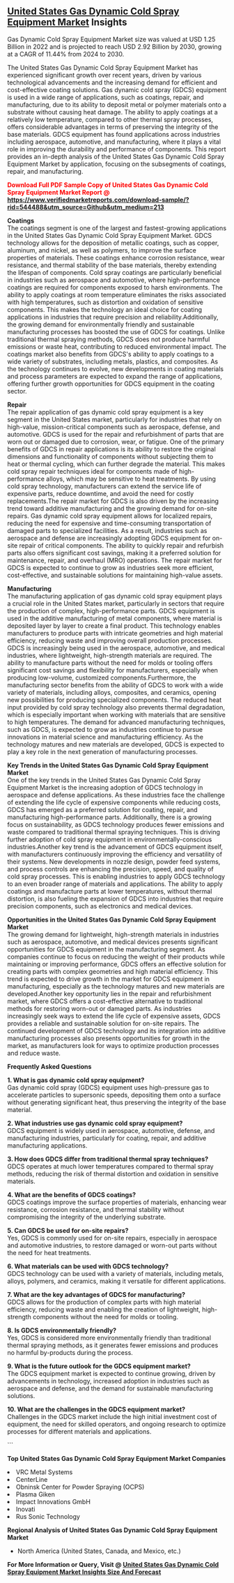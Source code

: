 <h2><a href="https://www.verifiedmarketreports.com/download-sample/?rid=544488&amp;utm_source=Github&amp;utm_medium=213" target="_blank">United States Gas Dynamic Cold Spray Equipment Market</a> Insights</h2><p>Gas Dynamic Cold Spray Equipment Market size was valued at USD 1.25 Billion in 2022 and is projected to reach USD 2.92 Billion by 2030, growing at a CAGR of 11.44% from 2024 to 2030.</p><p><p>The United States Gas Dynamic Cold Spray Equipment Market has experienced significant growth over recent years, driven by various technological advancements and the increasing demand for efficient and cost-effective coating solutions. Gas dynamic cold spray (GDCS) equipment is used in a wide range of applications, such as coatings, repair, and manufacturing, due to its ability to deposit metal or polymer materials onto a substrate without causing heat damage. The ability to apply coatings at a relatively low temperature, compared to other thermal spray processes, offers considerable advantages in terms of preserving the integrity of the base materials. GDCS equipment has found applications across industries including aerospace, automotive, and manufacturing, where it plays a vital role in improving the durability and performance of components. This report provides an in-depth analysis of the United States Gas Dynamic Cold Spray Equipment Market by application, focusing on the subsegments of coatings, repair, and manufacturing.</p><p><strong><p><span class=""><span style="color: #ff0000;"><strong>Download Full PDF Sample Copy of United States Gas Dynamic Cold Spray Equipment Market Report</strong> @ </span><a href="https://www.verifiedmarketreports.com/download-sample/?rid=544488&amp;utm_source=Github&amp;utm_medium=213" target="_blank">https://www.verifiedmarketreports.com/download-sample/?rid=544488&amp;utm_source=Github&amp;utm_medium=213</a></span></p></strong></p><p><strong>Coatings</strong><br>The coatings segment is one of the largest and fastest-growing applications in the United States Gas Dynamic Cold Spray Equipment Market. GDCS technology allows for the deposition of metallic coatings, such as copper, aluminum, and nickel, as well as polymers, to improve the surface properties of materials. These coatings enhance corrosion resistance, wear resistance, and thermal stability of the base materials, thereby extending the lifespan of components. Cold spray coatings are particularly beneficial in industries such as aerospace and automotive, where high-performance coatings are required for components exposed to harsh environments. The ability to apply coatings at room temperature eliminates the risks associated with high temperatures, such as distortion and oxidation of sensitive components. This makes the technology an ideal choice for coating applications in industries that require precision and reliability.Additionally, the growing demand for environmentally friendly and sustainable manufacturing processes has boosted the use of GDCS for coatings. Unlike traditional thermal spraying methods, GDCS does not produce harmful emissions or waste heat, contributing to reduced environmental impact. The coatings market also benefits from GDCS's ability to apply coatings to a wide variety of substrates, including metals, plastics, and composites. As the technology continues to evolve, new developments in coating materials and process parameters are expected to expand the range of applications, offering further growth opportunities for GDCS equipment in the coating sector.</p><p><strong>Repair</strong><br>The repair application of gas dynamic cold spray equipment is a key segment in the United States market, particularly for industries that rely on high-value, mission-critical components such as aerospace, defense, and automotive. GDCS is used for the repair and refurbishment of parts that are worn out or damaged due to corrosion, wear, or fatigue. One of the primary benefits of GDCS in repair applications is its ability to restore the original dimensions and functionality of components without subjecting them to heat or thermal cycling, which can further degrade the material. This makes cold spray repair techniques ideal for components made of high-performance alloys, which may be sensitive to heat treatments. By using cold spray technology, manufacturers can extend the service life of expensive parts, reduce downtime, and avoid the need for costly replacements.The repair market for GDCS is also driven by the increasing trend toward additive manufacturing and the growing demand for on-site repairs. Gas dynamic cold spray equipment allows for localized repairs, reducing the need for expensive and time-consuming transportation of damaged parts to specialized facilities. As a result, industries such as aerospace and defense are increasingly adopting GDCS equipment for on-site repair of critical components. The ability to quickly repair and refurbish parts also offers significant cost savings, making it a preferred solution for maintenance, repair, and overhaul (MRO) operations. The repair market for GDCS is expected to continue to grow as industries seek more efficient, cost-effective, and sustainable solutions for maintaining high-value assets.</p><p><strong>Manufacturing</strong><br>The manufacturing application of gas dynamic cold spray equipment plays a crucial role in the United States market, particularly in sectors that require the production of complex, high-performance parts. GDCS equipment is used in the additive manufacturing of metal components, where material is deposited layer by layer to create a final product. This technology enables manufacturers to produce parts with intricate geometries and high material efficiency, reducing waste and improving overall production processes. GDCS is increasingly being used in the aerospace, automotive, and medical industries, where lightweight, high-strength materials are required. The ability to manufacture parts without the need for molds or tooling offers significant cost savings and flexibility for manufacturers, especially when producing low-volume, customized components.Furthermore, the manufacturing sector benefits from the ability of GDCS to work with a wide variety of materials, including alloys, composites, and ceramics, opening new possibilities for producing specialized components. The reduced heat input provided by cold spray technology also prevents thermal degradation, which is especially important when working with materials that are sensitive to high temperatures. The demand for advanced manufacturing techniques, such as GDCS, is expected to grow as industries continue to pursue innovations in material science and manufacturing efficiency. As the technology matures and new materials are developed, GDCS is expected to play a key role in the next generation of manufacturing processes.</p><p><strong>Key Trends in the United States Gas Dynamic Cold Spray Equipment Market</strong><br>One of the key trends in the United States Gas Dynamic Cold Spray Equipment Market is the increasing adoption of GDCS technology in aerospace and defense applications. As these industries face the challenge of extending the life cycle of expensive components while reducing costs, GDCS has emerged as a preferred solution for coating, repair, and manufacturing high-performance parts. Additionally, there is a growing focus on sustainability, as GDCS technology produces fewer emissions and waste compared to traditional thermal spraying techniques. This is driving further adoption of cold spray equipment in environmentally-conscious industries.Another key trend is the advancement of GDCS equipment itself, with manufacturers continuously improving the efficiency and versatility of their systems. New developments in nozzle design, powder feed systems, and process controls are enhancing the precision, speed, and quality of cold spray processes. This is enabling industries to apply GDCS technology to an even broader range of materials and applications. The ability to apply coatings and manufacture parts at lower temperatures, without thermal distortion, is also fueling the expansion of GDCS into industries that require precision components, such as electronics and medical devices.</p><p><strong>Opportunities in the United States Gas Dynamic Cold Spray Equipment Market</strong><br>The growing demand for lightweight, high-strength materials in industries such as aerospace, automotive, and medical devices presents significant opportunities for GDCS equipment in the manufacturing segment. As companies continue to focus on reducing the weight of their products while maintaining or improving performance, GDCS offers an effective solution for creating parts with complex geometries and high material efficiency. This trend is expected to drive growth in the market for GDCS equipment in manufacturing, especially as the technology matures and new materials are developed.Another key opportunity lies in the repair and refurbishment market, where GDCS offers a cost-effective alternative to traditional methods for restoring worn-out or damaged parts. As industries increasingly seek ways to extend the life cycle of expensive assets, GDCS provides a reliable and sustainable solution for on-site repairs. The continued development of GDCS technology and its integration into additive manufacturing processes also presents opportunities for growth in the market, as manufacturers look for ways to optimize production processes and reduce waste.</p><p><strong>Frequently Asked Questions</strong></p><p><strong>1. What is gas dynamic cold spray equipment?</strong><br>Gas dynamic cold spray (GDCS) equipment uses high-pressure gas to accelerate particles to supersonic speeds, depositing them onto a surface without generating significant heat, thus preserving the integrity of the base material.</p><p><strong>2. What industries use gas dynamic cold spray equipment?</strong><br>GDCS equipment is widely used in aerospace, automotive, defense, and manufacturing industries, particularly for coating, repair, and additive manufacturing applications.</p><p><strong>3. How does GDCS differ from traditional thermal spray techniques?</strong><br>GDCS operates at much lower temperatures compared to thermal spray methods, reducing the risk of thermal distortion and oxidation in sensitive materials.</p><p><strong>4. What are the benefits of GDCS coatings?</strong><br>GDCS coatings improve the surface properties of materials, enhancing wear resistance, corrosion resistance, and thermal stability without compromising the integrity of the underlying substrate.</p><p><strong>5. Can GDCS be used for on-site repairs?</strong><br>Yes, GDCS is commonly used for on-site repairs, especially in aerospace and automotive industries, to restore damaged or worn-out parts without the need for heat treatments.</p><p><strong>6. What materials can be used with GDCS technology?</strong><br>GDCS technology can be used with a variety of materials, including metals, alloys, polymers, and ceramics, making it versatile for different applications.</p><p><strong>7. What are the key advantages of GDCS for manufacturing?</strong><br>GDCS allows for the production of complex parts with high material efficiency, reducing waste and enabling the creation of lightweight, high-strength components without the need for molds or tooling.</p><p><strong>8. Is GDCS environmentally friendly?</strong><br>Yes, GDCS is considered more environmentally friendly than traditional thermal spraying methods, as it generates fewer emissions and produces no harmful by-products during the process.</p><p><strong>9. What is the future outlook for the GDCS equipment market?</strong><br>The GDCS equipment market is expected to continue growing, driven by advancements in technology, increased adoption in industries such as aerospace and defense, and the demand for sustainable manufacturing solutions.</p><p><strong>10. What are the challenges in the GDCS equipment market?</strong><br>Challenges in the GDCS market include the high initial investment cost of equipment, the need for skilled operators, and ongoing research to optimize processes for different materials and applications.</p>```</p><p><strong>Top United States Gas Dynamic Cold Spray Equipment Market Companies</strong></p><div data-test-id=""><p><li>VRC Metal Systems</li><li> CenterLine</li><li> Obninsk Center for Powder Spraying (OCPS)</li><li> Plasma Giken</li><li> Impact Innovations GmbH</li><li> Inovati</li><li> Rus Sonic Technology</li></p><div><strong>Regional Analysis of&nbsp;United States Gas Dynamic Cold Spray Equipment Market</strong></div><ul><li dir="ltr"><p dir="ltr">North America&nbsp;(United States, Canada, and Mexico, etc.)</p></li></ul><p><strong>For More Information or Query, Visit @&nbsp;</strong><strong><a href="https://www.verifiedmarketreports.com/product/gas-dynamic-cold-spray-equipment-market/?utm_source=Github&amp;utm_medium=213" target="_blank">United States Gas Dynamic Cold Spray Equipment Market Insights Size And Forecast</a></strong></p></div>
